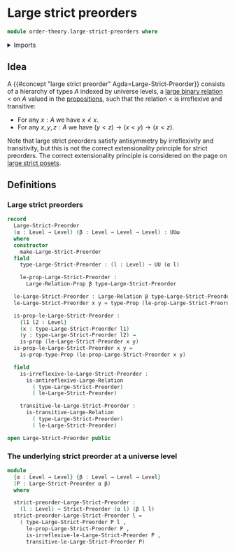 # Large strict preorders

```agda
module order-theory.large-strict-preorders where
```

<details><summary>Imports</summary>

```agda
open import category-theory.large-precategories

open import foundation.dependent-pair-types
open import foundation.identity-types
open import foundation.large-binary-relations
open import foundation.propositions
open import foundation.sets
open import foundation.strictly-involutive-identity-types
open import foundation.universe-levels

open import order-theory.strict-preorders
```

</details>

## Idea

A {{#concept "large strict preorder" Agda=Large-Strict-Preorder}} consists of a
hierarchy of types $A$ indexed by universe levels, a
[large binary relation](foundation.large-binary-relations.md) $<$ on $A$ valued
in the [propositions](foundation-core.propositions.md), such that the relation
$<$ is irreflexive and transitive:

- For any $x:A$ we have $x ≮ x$.
- For any $x,y,z:A$ we have $(y<z) → (x<y) → (x<z)$.

Note that large strict preorders satisfy antisymmetry by irreflexivity and
transitivity, but this is not the correct extensionality principle for strict
preorders. The correct extensionality principle is considered on the page on
[large strict posets](order-theory.large-strict-posets.md).

## Definitions

### Large strict preorders

```agda
record
  Large-Strict-Preorder
  (α : Level → Level) (β : Level → Level → Level) : UUω
  where
  constructor
    make-Large-Strict-Preorder
  field
    type-Large-Strict-Preorder : (l : Level) → UU (α l)

    le-prop-Large-Strict-Preorder :
      Large-Relation-Prop β type-Large-Strict-Preorder

  le-Large-Strict-Preorder : Large-Relation β type-Large-Strict-Preorder
  le-Large-Strict-Preorder x y = type-Prop (le-prop-Large-Strict-Preorder x y)

  is-prop-le-Large-Strict-Preorder :
    {l1 l2 : Level}
    (x : type-Large-Strict-Preorder l1)
    (y : type-Large-Strict-Preorder l2) →
    is-prop (le-Large-Strict-Preorder x y)
  is-prop-le-Large-Strict-Preorder x y =
    is-prop-type-Prop (le-prop-Large-Strict-Preorder x y)

  field
    is-irreflexive-le-Large-Strict-Preorder :
      is-antireflexive-Large-Relation
        ( type-Large-Strict-Preorder)
        ( le-Large-Strict-Preorder)

    transitive-le-Large-Strict-Preorder :
      is-transitive-Large-Relation
        ( type-Large-Strict-Preorder)
        ( le-Large-Strict-Preorder)

open Large-Strict-Preorder public
```

### The underlying strict preorder at a universe level

```agda
module _
  {α : Level → Level} {β : Level → Level → Level}
  (P : Large-Strict-Preorder α β)
  where

  strict-preorder-Large-Strict-Preorder :
    (l : Level) → Strict-Preorder (α l) (β l l)
  strict-preorder-Large-Strict-Preorder l =
    ( type-Large-Strict-Preorder P l ,
      le-prop-Large-Strict-Preorder P ,
      is-irreflexive-le-Large-Strict-Preorder P ,
      transitive-le-Large-Strict-Preorder P)
```
